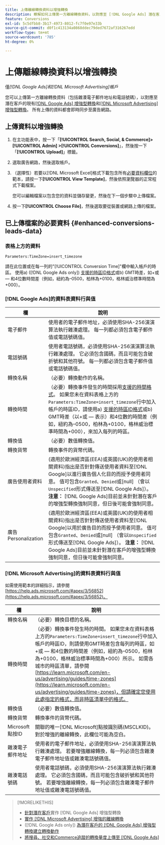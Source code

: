 ```yaml
---
title: 上傳離線轉換資料以增強轉換
description: 瞭解如何上傳第一方離線轉換資料，以對應至 [!DNL Google Ads] 潛在客戶的增強型轉換和 [!DNL Microsoft Advertising] 增強型轉換。
feature: Conversions
exl-id: 5c5dfbb8-3b17-4973-8012-fc7f0e97e33b
source-git-commit: d0f1c413134a0868ddec79ded7672af316267edd
workflow-type: tm+mt
source-wordcount: '785'
ht-degree: 0%

---
```


# 上傳離線轉換資料以增強轉換

僅&#x200B;*[!DNL Google Ads]和[!DNL Microsoft Advertising]帳戶*

您可以上傳第一方離線轉換資料（包括雜湊電子郵件地址和電話號碼），以對應至潛在客戶的現有[[!DNL Google Ads] 增強型轉換](/help/search-social-commerce/admin/conversion-metrics/conversion-action-google.md)和[[!DNL Microsoft Advertising] 增強型轉換](https://help.ads.microsoft.com/#apex/ads/en/60178)。 所有上傳的資料都會即時同步至廣告網路。

## 上傳資料以增強轉換

1. 在主功能表中，按一下「**[!UICONTROL Search, Social, & Commerce]> [!UICONTROL Admin] >[!UICONTROL Conversions]**」，然後按一下「**[!UICONTROL Upload]**」標籤。

1. 選取廣告網路，然後選取帳戶。

1. （選擇性）若要以[!DNL Microsoft Excel]格式下載包含所有[必要資料欄位](#enhanced-conversions-leads-data)的範本，請按一下&#x200B;**[!UICONTROL View Template]**，然後依照瀏覽器的正常程式下載檔案。

   您可以編輯檔案以包含您的資料並儲存變更，然後在下一個步驟中上傳檔案。

1. 按一下&#x200B;**[!UICONTROL Choose File]**，然後選取要從裝置或網路上傳的檔案。

## 已上傳檔案的必要資料 {#enhanced-conversions-leads-data}

### 表格上方的資料

`Parameters:TimeZone=insert_timezone`

請在此位置或在每一列的&quot;[!UICONTROL Conversion Time]&quot;欄中輸入帳戶的時區。 使用a\) ([!DNL Google Ads only]) [支援的時區ID格式](https://developers.google.com/google-ads/api/data/codes-formats#timezone_ids)或b\) GMT時差，如+或 — 和4位數時間差（例如，紐約為–0500，柏林為+0100，格林威治標準時間為+000）。

### [!DNL Google Ads]的資料表資料行與值

| 欄 | 說明 |
| ------ | ----------- |
| 電子郵件 | 使用者的電子郵件地址，必須使用SHA-256演演算法執行雜湊處理。 每一列都必須包含電子郵件值或電話號碼值。 |
| 電話號碼 | 使用者電話號碼，必須使用SHA-256演演算法執行雜湊處理。 它必須包含國碼，而且可能包含破折號和其他符號。 每一列都必須包含電子郵件值或電話號碼值。 |
| 轉換名稱 | （必要）轉換動作的名稱。 |
| 轉換時間 | （必要）轉換事件發生的時間採用[支援的時間格式](https://support.google.com/google-ads/answer/7014069#prepare_data)。 如果您未在資料表格上方的`Parameters:TimeZone=insert_timezone`行中加入帳戶的時區ID，請使用a\) [支援的時區ID格式](https://developers.google.com/google-ads/api/data/codes-formats#timezone_ids)或b\) GMT時差（以+或 — 表示）和4位數的時間差（例如，紐約為–0500，柏林為+0100，格林威治標準時間為+000），來加入每列的時區。 |
| 轉換值 | （必要）數值轉換值。 |
| 轉換貨幣 | 轉換事件的貨幣代碼。 |
| 廣告使用者資料 | (適用於歐洲經濟區(EEA)或英國(UK)的使用者相關資料)指出是否針對傳送使用者資料至[!DNL Google]以進行廣告個人化目的而授予使用者同意。 值可包含`Granted`、`Denied`或\[null\] （會以`Unspecified`形式傳送至[!DNL Google Ads]）。 **注意：** [!DNL Google Ads]目前並未針對潛在客戶的增強型轉換強制同意，但日後可能會強制同意。 |
| 廣告Personalization | (適用於歐洲經濟區(EEA)或英國(UK)的使用者相關資料)指出是否針對傳送使用者資料至[!DNL Google]以用於廣告目的而授予使用者同意。 值可包含`Granted`、`Denied`或\[null\] （會以`Unspecified`形式傳送至[!DNL Google Ads]）。 **注意：** [!DNL Google Ads]目前並未針對潛在客戶的增強型轉換強制同意，但日後可能會強制同意。 |

### [!DNL Microsoft Advertising]的資料表資料行與值

如需使用範本的詳細指示，請參閱[https://help.ads.microsoft.com/#apex/3/56852](https://help.ads.microsoft.com/#apex/3/56852)。

| 欄 | 說明 |
| ------ | ----------- |
| 轉換名稱 | （必要）轉換目標的名稱。 |
| 轉換時間 | （必要）轉換事件發生時的時間。 如果您未在資料表格上方的`Parameters:TimeZone=insert_timezone`行中加入帳戶的時區ID，則請使用GMT時差包含每列的時區，如+或 — 和4位數的時間差（例如，紐約為–0500，柏林為+0100，格林威治標準時間為+000）所示。 如需各城市的時區清單，請參閱[https://learn.microsoft.com/en-us/advertising/guides/time-zones](https://learn.microsoft.com/en-us/advertising/guides/time-zones)，但請確定您使用此處指定的格式，而非時區清單中的格式。 |
| 轉換值 | （必要）數值轉換值。 |
| 轉換貨幣 | 轉換事件的貨幣代碼。 |
| Microsoft點按ID | 關聯的唯一[!DNL Microsoft]點按識別碼(MSCLKID)。 對於增強的離線轉換，此欄位可能為空白。 |
| 雜湊電子郵件地址 | 使用者的電子郵件地址，必須使用SHA-256演演算法執行雜湊處理。 若要增強離線轉換，每一列必須包含雜湊電子郵件地址值或雜湊電話號碼值。 |
| 雜湊電話號碼 | 使用者電話號碼，必須使用SHA-256演演算法執行雜湊處理。 它必須包含國碼，而且可能包含破折號和其他符號。 若要增強離線轉換，每一列必須包含雜湊電子郵件地址值或雜湊電話號碼值。 |

>[!MORELIKETHIS]
>
>* [針對潛在客戶](/help/search-social-commerce/campaign-management/special-workflows/google-enhanced-conversions-leads.md)實作 [!DNL Google Ads] 增強型轉換
>* [實作 [!DNL Microsoft Advertising] 增強的離線轉換](/help/search-social-commerce/campaign-management/special-workflows/microsoft-enhanced-conversions.md)
>* ([!DNL Google Ads only]) [為潛在客戶的 [!DNL Google Ads] 增強型轉換建立轉換動作](/help/search-social-commerce/admin/conversion-metrics/conversion-action-google.md)
>* [將搜尋、社交和Commerce追蹤的轉換量度上傳至 [!DNL Google Ads]](/help/search-social-commerce/tools/conversion-metrics-upload-to-google.md)
